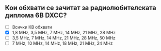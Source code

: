 ## Кои обхвати се зачитат за радиолюбителската диплома 6B DXCC?

<!-- Верният отговор е отбелязан с [X] -->

- [ ] Всички КВ обхвати
- [X] 1,8 MHz, 3,5 MHz, 7 MHz, 14 MHz, 21 MHz, 28 MHz
- [ ] 3,5 MHz, 7 MHz, 14 MHz, 21 MHz, 28 MHz, 50 MHz
- [ ] 7 MHz, 10 MHz, 14 MHz, 18 MHz, 21 MHz, 24 MHz
